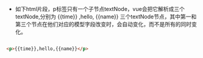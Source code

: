 + 如下html片段，p标签只有一个子节点textNode，vue会把它解析成三个textNode,分别为 {{time}}   ,hello,  {{name}}  三个textNode节点，其中第一和第三个节点在他们对应的模型字段改变时，会自动变化，而不是所有的同时变化。

```html

<p>{{time}},hello,{{name}}</p>
``` 